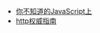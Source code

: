 * [你不知道的JavaScript上](md/你不知道的JavaScript/你不知道的JavaScript上.md)
* [http权威指南](md/http权威指南/第1部分HTTPWeb的基础.md)
